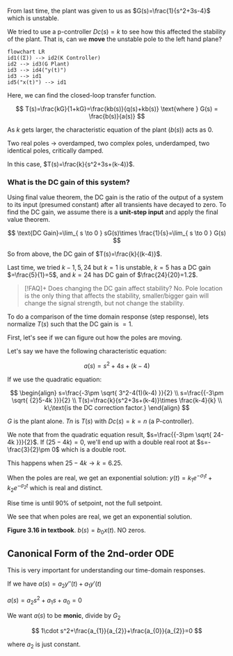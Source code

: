 
From last time, the plant was given to us as $G(s)=\frac{1}{s^2+3s-4}$ which is unstable. 

We tried to use a p-controller $Dc(s)=k$ to see how this affected the stability of the plant. That is, can we **move** the unstable pole to the left hand plane?

```mermaid
flowchart LR
id1((Σ)) --> id2(K Controller)
id2 --> id3(G Plant)
id3 --> id4("y(t)")
id3 --> id1
id5("x(t)") --> id1
```

Here, we can find the closed-loop transfer function.

$$
T(s)=\frac{kG}{1+kG}=\frac{kb(s)}{q(s)+kb(s)} \text{where } G(s) = \frac{b(s)}{a(s)}
$$

As $k$ gets larger, the characteristic equation of the plant ($b(s)$) acts as 0.


Two real poles → overdamped, two complex poles, underdamped, two identical poles, critically damped.

In this case, $T(s)=\frac{k}{s^2+3s+(k-4)}$.

### What is the DC gain of this system?

Using final value theorem, the DC gain is the ratio of the output of a system to its input (presumed constant) after all transients have decayed to zero. To find the DC gain, we assume there is a **unit-step input** and apply the final value theorem.

$$
\text{DC Gain}=\lim_{ s \to 0 } sG(s)\times \frac{1}{s}=\lim_{ s \to 0 } G(s)
$$

So from above, the DC gain of $T(s)=\frac{k}{(k-4)}$.

Last time, we tried $k-1,5,24$ but $k=1$ is unstable, $k=5$ has a DC gain $=\frac{5}{1}=5$, and $k=24$ has DC gain of $\frac{24}{20}=1.2$.

> [!FAQ]+ Does changing the DC gain affect stability?
> No. Pole location is the only thing that affects the stability, smaller/bigger gain will change the signal strength, but not change the stability.

To do a comparison of the time domain response (step response), lets normalize $T(s)$ such that the DC gain is $=1$.

First, let's see if we can figure out how the poles are moving.

Let's say we have the following characteristic equation:

$$
a(s)=s^2+4s+(k-4)
$$

If we use the quadratic equation:

$$
\begin{align}
s=\frac{-3\pm \sqrt{ 3^2-4(1)(k-4) }}{2} \\
s=\frac{{-3\pm \sqrt{ {2}5-4k }}}{2} \\
T(s)=\frac{k}{s^2+3s+(k-4)}\times \frac{k-4}{k} \\
k\;\text{is the DC correction factor.}
\end{align}
$$

$G$ is the plant alone. $Tn$ is $T(s)$ with $Dc(s)=k=n$ (a P-controller).

We note that from the quadratic equation result, $s=\frac{{-3\pm \sqrt{ 24-4k }}}{2}$. If $(25-4k)=0$, we'll end up with a double real root at $s=-\frac{3}{2}\pm 0$ which is a double root.

This happens when $25-4k\to k=6.25$.

When the poles are real, we get an exponential solution: $y(t)=k_{1}e^{-\sigma_{1}t}+k_{2}e^{-\sigma_{2}t}$ which is real and distinct.

Rise time is until 90% of setpoint, not the full setpoint.

We see that when poles are real, we get an exponential solution.

**Figure 3.16 in textbook**. $b(s)=b_{0}x(t)$. NO zeros.

## Canonical Form of the 2nd-order ODE

This is very important for understanding our time-domain responses.

If we have $a(s)=a_{2}y''(t)+a_{1}y'(t)$

$a(s)=a_{2}s^2+a_{1}s+a_{0}=0$

We want $a(s)$ to be **monic**, divide by $G_{2}$

$$
1\cdot s^2+\frac{a_{1}}{a_{2}}+\frac{a_{0}}{a_{2}}=0
$$

where $a_{2}$ is just constant.
